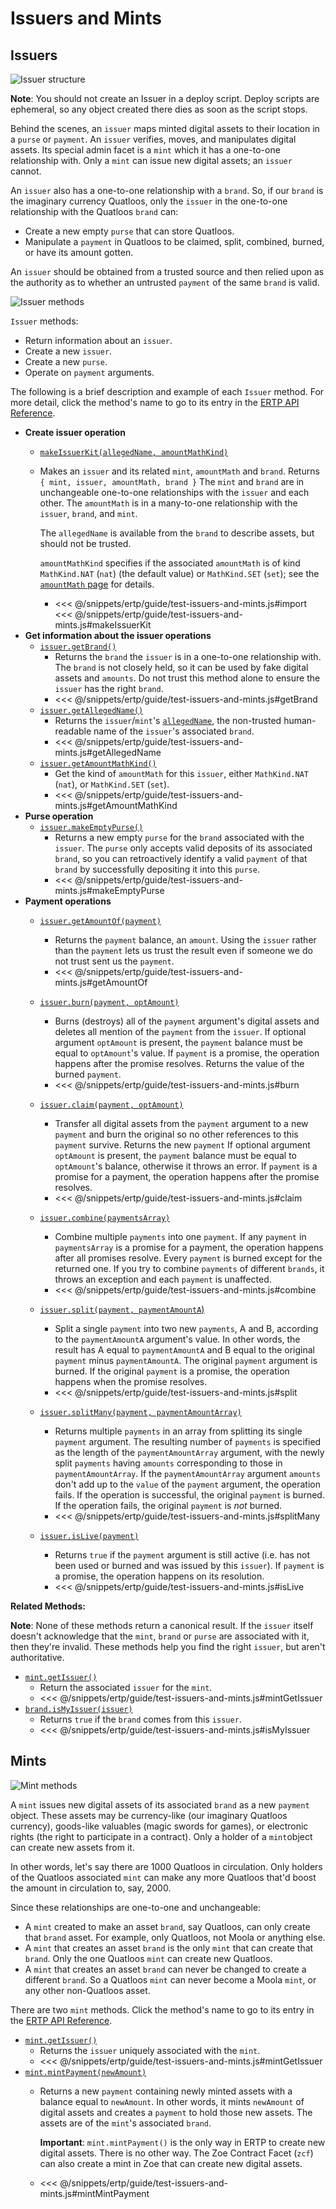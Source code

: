 # Issuers and  Mints

## Issuers
![Issuer structure](./assets/issuers-and-assets.svg)

**Note**: You should not create an Issuer in a deploy script. Deploy scripts are ephemeral, so any object 
created there dies as soon as the script stops.

Behind the scenes, an `issuer` maps minted digital assets to their location in a `purse`
or `payment`. An `issuer` verifies, moves, and manipulates digital assets. 
Its special admin facet is a `mint` which it has a one-to-one
relationship with. Only a `mint` can issue new digital assets; an `issuer` cannot.

An `issuer` also has a one-to-one relationship with a `brand`. So, if
our `brand` is the imaginary currency Quatloos, only
the `issuer` in the one-to-one relationship with the Quatloos `brand`
can:
- Create a new empty `purse` that can store Quatloos.
- Manipulate a `payment` in Quatloos to be claimed, split, combined,
burned, or have its amount gotten.

An `issuer` should be obtained from a trusted source and
then relied upon as the authority as to whether an untrusted `payment`
of the same `brand` is valid.
 
![Issuer methods](./assets/issuer1.svg)

`Issuer` methods:
- Return information about an `issuer`.
- Create a new `issuer`.
- Create a new `purse`. 
- Operate on `payment` arguments.

The following is
a brief description and example of each `Issuer` method. For
more detail, click the method's name to go to its entry in the [ERTP
API Reference](/ertp/api/#ertp-api).

- **Create issuer operation**
  - [`makeIssuerKit(allegedName, amountMathKind)`](/ertp/api/issuer.md#makeissuerkit-allegedname-amountmathkind)
  - Makes an `issuer` and its related `mint`, `amountMath` and `brand`.
    Returns ` { mint, issuer, amountMath, brand }` The `mint` and
    `brand` are in unchangeable one-to-one relationships with the `issuer`
    and each other. The `amountMath` is in a many-to-one relationship
    with the `issuer`, `brand`, and `mint`.
    
    The `allegedName` is available from the `brand` to describe assets, but should not
    be trusted. 
    
    `amountMathKind` specifies if the associated `amountMath` is of kind `MathKind.NAT` (`nat`) 
    (the default value) or `MathKind.SET` (`set`);
    see the [`amountMath` page](./amount-math.md) for details. 
    - <<< @/snippets/ertp/guide/test-issuers-and-mints.js#import
      <<< @/snippets/ertp/guide/test-issuers-and-mints.js#makeIssuerKit
- **Get information about the issuer operations**
  - [`issuer.getBrand()`](/ertp/api/issuer.md#issuer-getbrand)
    - Returns the `brand` the `issuer` is in a one-to-one relationship with. The `brand` is not closely
      held, so it can be used by fake digital assets and `amounts`. Do
      not trust this method alone to ensure the `issuer` has the right `brand`.
    - <<< @/snippets/ertp/guide/test-issuers-and-mints.js#getBrand
  - [`issuer.getAllegedName()`](/ertp/api/issuer.md#issuer-getallegedname)
    - Returns the `issuer`/`mint`'s
      [`allegedName`](/glossary/#allegedname),
	the non-trusted human-readable name of the `issuer`'s associated `brand`.
    - <<< @/snippets/ertp/guide/test-issuers-and-mints.js#getAllegedName
  - [`issuer.getAmountMathKind()`](/ertp/api/issuer.md#issuer-getamountmathkind)
    - Get the kind of `amountMath` for this `issuer`, either `MathKind.NAT` (`nat`),
      or `MathKind.SET` (`set`).
    - <<< @/snippets/ertp/guide/test-issuers-and-mints.js#getAmountMathKind
- **Purse operation**
  - [`issuer.makeEmptyPurse()`](/ertp/api/issuer.md#issuer-makeemptypurse)
    - Returns a new empty `purse` for the `brand` associated with the `issuer`. The `purse` only accepts valid 
      deposits of its associated `brand`, so you can retroactively identify a valid `payment` of that `brand`
      by successfully depositing it into this `purse`.
    - <<< @/snippets/ertp/guide/test-issuers-and-mints.js#makeEmptyPurse
- **Payment operations**
  - [`issuer.getAmountOf(payment)`](/ertp/api/issuer.md#issuer-getamountof-payment)
    -  Returns the `payment` balance, an `amount`. Using the `issuer` rather than the `payment` lets us trust
      the result even if someone we do not trust sent us the `payment`.
    - <<< @/snippets/ertp/guide/test-issuers-and-mints.js#getAmountOf
  - [`issuer.burn(payment, optAmount)`](/ertp/api/issuer.md#issuer-burn-payment-optamount)
    - Burns (destroys) all of the `payment` argument's digital assets and deletes all mention of the `payment` from the `issuer`.
       If optional argument `optAmount` is present, the `payment`
       balance must be equal to `optAmount`'s value.  If `payment` is a promise, the operation 
       happens after the promise resolves. Returns the value of the burned `payment`.
    - <<< @/snippets/ertp/guide/test-issuers-and-mints.js#burn
  - [`issuer.claim(payment, optAmount)`](/ertp/api/issuer.md#issuer-claim-payment-optamount)
    - Transfer all digital assets from the `payment` argument to a new `payment` and
      burn the original so no other references to this `payment` survive. Returns the new `payment`
      If optional argument `optAmount` is present, the `payment` balance
      must be equal to `optAmount`'s balance, otherwise it throws an error. If `payment`
      is a promise for a payment, the operation happens after the promise resolves.
    - <<< @/snippets/ertp/guide/test-issuers-and-mints.js#claim
  - [`issuer.combine(paymentsArray)`](/ertp/api/issuer.md#issuer-combine-paymentsarray-opttotalamount)
    - Combine multiple `payments` into one `payment`. If any `payment`
      in `paymentsArray` is a promise for a payment, the operation happens after all
      promises resolve. Every `payment` is burned except for the
      returned one. If you try to combine `payments` of different `brands`,
      it throws an exception and each `payment` is unaffected.
    - <<< @/snippets/ertp/guide/test-issuers-and-mints.js#combine

  - [`issuer.split(payment, paymentAmountA`)](/ertp/api/issuer.md#issuer-split-payment-paymentamounta)
    - Split a single `payment` into two new `payments`, A and B, according
      to the `paymentAmountA` argument's value. In other words, the result
      has A equal to `paymentAmountA` and B equal to the original `payment`
      minus `paymentAmountA`. 
      The original `payment` argument is burned. If the original
      `payment` is a promise, the operation happens when the promise
      resolves. 
    - <<< @/snippets/ertp/guide/test-issuers-and-mints.js#split
   - [`issuer.splitMany(payment, paymentAmountArray)`](/ertp/api/issuer.md#issuer-splitmany-payment-amountarray)
     - Returns multiple `payments` in an array from splitting its single
       `payment` argument. The resulting number of `payments` is
       specified as the length of the `paymentAmountArray` argument,
       with the newly split `payments` having `amounts` corresponding
       to those in `paymentAmountArray`. If the `paymentAmountArray`
       argument `amounts` don't add up to the `value` of the `payment`
       argument, the operation fails. If the operation is successful,
       the original `payment` is burned. If the operation fails, the
       original `payment` is *not* burned.
     - <<< @/snippets/ertp/guide/test-issuers-and-mints.js#splitMany
  - [`issuer.isLive(payment)`](/ertp/api/issuer.md#issuer-islive-payment)
    - Returns `true` if the `payment` argument is still active
      (i.e. has not been used or burned and was issued by this `issuer`). If `payment` is a promise,
      the operation happens on its resolution.
    - <<< @/snippets/ertp/guide/test-issuers-and-mints.js#isLive


**Related Methods:**

**Note**: None of these methods return a canonical result. If the `issuer` itself doesn't acknowledge that
the `mint`, `brand` or `purse` are associated with it, then they're invalid. These methods help you find 
the right `issuer`, but aren't authoritative.

- [`mint.getIssuer()`](/ertp/api/mint.md#mint-getissuer) 
  - Return the associated `issuer` for the `mint`.
  - <<< @/snippets/ertp/guide/test-issuers-and-mints.js#mintGetIssuer
- [`brand.isMyIssuer(issuer)`](/ertp/api/brand.md#brand-ismyissuer-issuer) 
  - Returns `true` if the `brand` comes from this `issuer`.
  - <<< @/snippets/ertp/guide/test-issuers-and-mints.js#isMyIssuer

## Mints
![Mint methods](./assets/mint.svg)

A `mint` issues new digital assets of its associated `brand` as a new 
`payment` object. These assets may be currency-like (our imaginary
Quatloos currency), goods-like valuables (magic swords for games), or
electronic rights (the right to participate in a contract). Only a
holder of a `mint`object can create new assets from it. 

In other words, let's say there
are 1000 Quatloos in circulation. Only holders of the Quatloos associated
`mint` can make any more Quatloos that'd boost the amount in circulation to, say, 2000.

Since these relationships are one-to-one and unchangeable:
- A `mint` created to make an asset `brand`, say Quatloos, can only create that `brand` asset.
For example, only Quatloos, not Moola or anything else.
- A `mint` that creates an asset `brand` is the only `mint` that can create that `brand`. Only
the one Quatloos `mint` can create new Quatloos.
- A `mint` that creates an asset `brand` can never be changed to create a different `brand`.
So a Quatloos `mint` can never become a Moola `mint`, or any other non-Quatloos asset.

There are two `mint` methods. Click the method's name to go to its entry in the [ERTP
API Reference](/ertp/api/#ertp-api).
- [`mint.getIssuer()`](/ertp/api/mint.md#mint-getissuer)
  - Returns the `issuer` uniquely associated with the `mint`.
  - <<< @/snippets/ertp/guide/test-issuers-and-mints.js#mintGetIssuer
- [`mint.mintPayment(newAmount)`](/ertp/api/mint.md#mint-mintpayment-newamount)
  - Returns a new `payment` containing newly minted assets with a balance equal to `newAmount`. In other words,
    it mints `newAmount` of digital assets and creates a `payment` to hold those new assets. The assets are of
    the `mint`'s associated `brand`.
    
    **Important**: `mint.mintPayment()` is the only way in ERTP to create new digital assets. There is no other way.
    The Zoe Contract Facet (`zcf`) can also create a mint in Zoe that can create new digital assets.
  - <<< @/snippets/ertp/guide/test-issuers-and-mints.js#mintMintPayment
